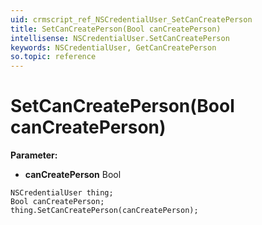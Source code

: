 ```yaml
---
uid: crmscript_ref_NSCredentialUser_SetCanCreatePerson
title: SetCanCreatePerson(Bool canCreatePerson)
intellisense: NSCredentialUser.SetCanCreatePerson
keywords: NSCredentialUser, GetCanCreatePerson
so.topic: reference
---
```


# SetCanCreatePerson(Bool canCreatePerson)

**Parameter:** 
* **canCreatePerson** Bool

```crmscript
NSCredentialUser thing;
Bool canCreatePerson;
thing.SetCanCreatePerson(canCreatePerson);
```

